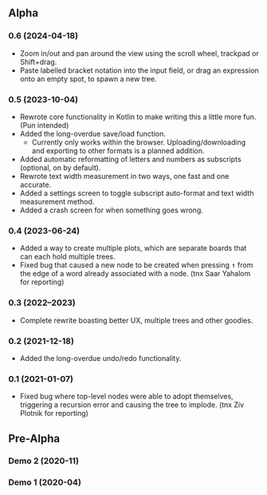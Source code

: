 ## Alpha
### 0.6 (2024-04-18)
* Zoom in/out and pan around the view using the scroll wheel, trackpad or Shift+drag.
* Paste labelled bracket notation into the input field, or drag an expression onto an empty spot, to spawn a new tree.
### 0.5 (2023-10-04)
* Rewrote core functionality in Kotlin to make writing this a little more fun. (Pun intended)
* Added the long-overdue save/load function.
  * Currently only works within the browser. Uploading/downloading and exporting to other formats is a planned addition.
* Added automatic reformatting of letters and numbers as subscripts (optional, on by default).
* Rewrote text width measurement in two ways, one fast and one accurate.
* Added a settings screen to toggle subscript auto-format and text width measurement method.
* Added a crash screen for when something goes wrong.
### 0.4 (2023-06-24)
* Added a way to create multiple plots, which are separate boards that can each hold multiple trees.
* Fixed bug that caused a new node to be created when pressing <kbd>&uarr;</kbd>
  from the edge of a word already associated with a node. (tnx Saar Yahalom for reporting)
### 0.3 (2022&ndash;2023)
* Complete rewrite boasting better UX, multiple trees and other goodies.
### 0.2 (2021-12-18)
* Added the long-overdue undo/redo functionality.
### 0.1 (2021-01-07)
* Fixed bug where top-level nodes were able to adopt themselves, triggering a recursion error and causing the tree to implode. (tnx Ziv Plotnik for reporting)
## Pre-Alpha
### Demo 2 (2020-11)
### Demo 1 (2020-04)
